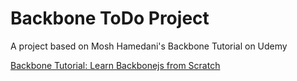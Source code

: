 # Backbone ToDo Project

A project based on Mosh Hamedani's Backbone Tutorial on Udemy


[Backbone Tutorial: Learn Backbonejs from Scratch](https://www.udemy.com/backbonejs-tutorial/learn/v4/overview)